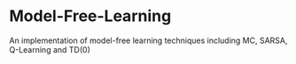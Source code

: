 # Model-Free-Learning
An implementation of model-free learning techniques including MC, SARSA, Q-Learning and TD(0)
